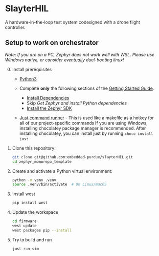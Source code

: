# SlayterHIL

A hardware-in-the-loop test system codesigned with a drone flight controller.

## Setup to work on orchestrator

_Note: If you are on a PC, Zephyr does not work well with WSL. Please use Windows native, or consider eventually dual-booting linux!_

0. Install prerequisites


    - [Python3](https://www.geeksforgeeks.org/python/download-and-install-python-3-latest-version/)

    - Complete **only** the following sections of the [Getting Started Guide](https://docs.zephyrproject.org/latest/develop/getting_started/index.html#getting-started-guide).
        - [Install Dependencies](https://docs.zephyrproject.org/latest/develop/getting_started/index.html#install-dependencies)
        - Skip *Get Zephyr and install Python dependencies*
        - [Install the Zephyr SDK](https://docs.zephyrproject.org/latest/develop/getting_started/index.html#install-the-zephyr-sdk)

    - [Just command runner](https://github.com/casey/just?tab=readme-ov-file#installation) - This is used like a makefile as a hotkey for all of our project-specific commands
If you are using Windows, installing chocolatey package manager is recommended. After installing chocolatey, you can install just by running ``choco install just``.  

2. Clone this repository:
    ```bash
    git clone git@github.com:embedded-purdue/slayterHIL.git
    cd zephyr_monorepo_template
    ```

3. Create and activate a Python virtual environment:
    ```bash
    python -m venv .venv
    source .venv/bin/activate  # On Linux/macOS
    ```

4. Install west
    ```bash
    pip install west
    ```

5. Update the workspace
    ```bash
    cd firmware
    west update
    west packages pip --install
    ```
    
6. Try to build and run
    ```bash
    just run-sim
    ```
